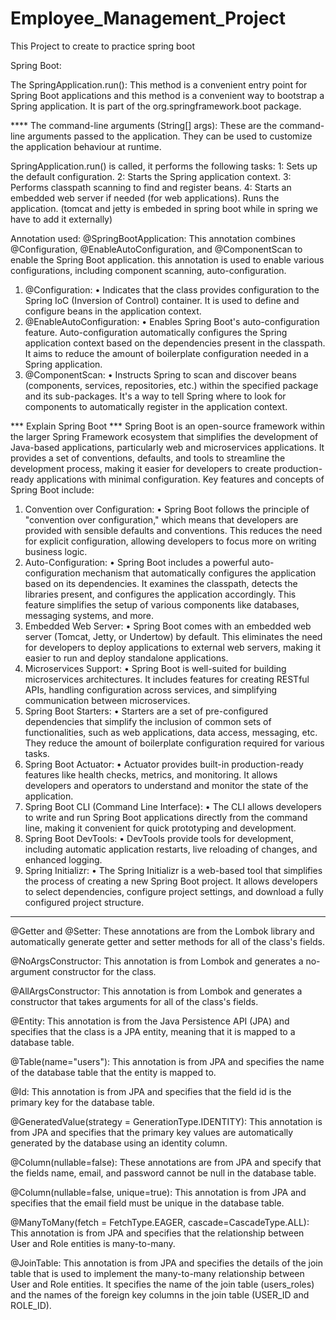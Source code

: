 # Employee_Management_Project
This Project to create to practice spring boot


Spring Boot:

The SpringApplication.run():  This method is a convenient entry point for Spring Boot applications and this method is a convenient way to bootstrap a Spring application.
It is part of the org.springframework.boot package.

**** The command-line arguments (String[] args):
These are the command-line arguments passed to the application. They can be used to customize the application behaviour at runtime.

SpringApplication.run() is called, it performs the following tasks:
1: Sets up the default configuration.
2: Starts the Spring application context.
3: Performs classpath scanning to find and register beans.
4: Starts an embedded web server if needed (for web applications).
Runs the application. (tomcat and jetty is embeded in spring boot while in spring we have to add it externally)

Annotation used:
@SpringBootApplication: This annotation combines @Configuration, @EnableAutoConfiguration, and @ComponentScan to enable the Spring Boot application. this annotation is used to enable various configurations, including component scanning, auto-configuration.

1.	@Configuration:
•	Indicates that the class provides configuration to the Spring IoC (Inversion of Control) container. It is used to define and configure beans in the application context.
2.	@EnableAutoConfiguration:
•	Enables Spring Boot's auto-configuration feature. Auto-configuration automatically configures the Spring application context based on the dependencies present in the classpath. It aims to reduce the amount of boilerplate configuration needed in a Spring application.
3.	@ComponentScan:
•	Instructs Spring to scan and discover beans (components, services, repositories, etc.) within the specified package and its sub-packages. It's a way to tell Spring where to look for components to automatically register in the application context.


*** Explain Spring Boot ***
Spring Boot is an open-source framework within the larger Spring Framework ecosystem that simplifies the development of Java-based applications, particularly web and microservices applications. It provides a set of conventions, defaults, and tools to streamline the development process, making it easier for developers to create production-ready applications with minimal configuration.
Key features and concepts of Spring Boot include:
1.	Convention over Configuration:
•	Spring Boot follows the principle of "convention over configuration," which means that developers are provided with sensible defaults and conventions. This reduces the need for explicit configuration, allowing developers to focus more on writing business logic.
2.	Auto-Configuration:
•	Spring Boot includes a powerful auto-configuration mechanism that automatically configures the application based on its dependencies. It examines the classpath, detects the libraries present, and configures the application accordingly. This feature simplifies the setup of various components like databases, messaging systems, and more.
3.	Embedded Web Server:
•	Spring Boot comes with an embedded web server (Tomcat, Jetty, or Undertow) by default. This eliminates the need for developers to deploy applications to external web servers, making it easier to run and deploy standalone applications.
4.	Microservices Support:
•	Spring Boot is well-suited for building microservices architectures. It includes features for creating RESTful APIs, handling configuration across services, and simplifying communication between microservices.
5.	Spring Boot Starters:
•	Starters are a set of pre-configured dependencies that simplify the inclusion of common sets of functionalities, such as web applications, data access, messaging, etc. They reduce the amount of boilerplate configuration required for various tasks.
6.	Spring Boot Actuator:
•	Actuator provides built-in production-ready features like health checks, metrics, and monitoring. It allows developers and operators to understand and monitor the state of the application.
7.	Spring Boot CLI (Command Line Interface):
•	The CLI allows developers to write and run Spring Boot applications directly from the command line, making it convenient for quick prototyping and development.
8.	Spring Boot DevTools:
•	DevTools provide tools for development, including automatic application restarts, live reloading of changes, and enhanced logging.
9.	Spring Initializr:
•	The Spring Initializr is a web-based tool that simplifies the process of creating a new Spring Boot project. It allows developers to select dependencies, configure project settings, and download a fully configured project structure.
________________________________________________________________________________________________________________________________________________________________________________________________________________________________________________________________________
@Getter and @Setter: These annotations are from the Lombok library and automatically generate getter and setter methods for all of the class's fields.

@NoArgsConstructor: This annotation is from Lombok and generates a no-argument constructor for the class.

@AllArgsConstructor: This annotation is from Lombok and generates a constructor that takes arguments for all of the class's fields.

@Entity: This annotation is from the Java Persistence API (JPA) and specifies that the class is a JPA entity, meaning that it is mapped to a database table.

@Table(name="users"): This annotation is from JPA and specifies the name of the database table that the entity is mapped to.

@Id: This annotation is from JPA and specifies that the field id is the primary key for the database table.

@GeneratedValue(strategy = GenerationType.IDENTITY): This annotation is from JPA and specifies that the primary key values are automatically generated by the database using an identity column.

@Column(nullable=false): These annotations are from JPA and specify that the fields name, email, and password cannot be null in the database table.

@Column(nullable=false, unique=true): This annotation is from JPA and specifies that the email field must be unique in the database table.

@ManyToMany(fetch = FetchType.EAGER, cascade=CascadeType.ALL): This annotation is from JPA and specifies that the relationship between User and Role entities is many-to-many. 

@JoinTable: This annotation is from JPA and specifies the details of the join table that is used to implement the many-to-many relationship between User and Role entities. It specifies the name of the join table (users_roles) and the names of the foreign key columns in the join table (USER_ID and ROLE_ID).






